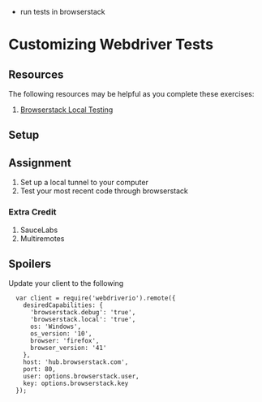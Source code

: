 - run tests in browserstack

# Customizing Webdriver Tests

## Resources

The following resources may be helpful as you complete these exercises:

1. [Browserstack Local Testing](https://www.browserstack.com/local-testing)

## Setup


## Assignment

1. Set up a local tunnel to your computer
2. Test your most recent code through browserstack

### Extra Credit
1. SauceLabs
1. Multiremotes


## Spoilers

Update your client to the following


```
  var client = require('webdriverio').remote({
    desiredCapabilities: {
      'browserstack.debug': 'true',
      'browserstack.local': 'true',
      os: 'Windows',
      os_version: '10',
      browser: 'firefox',
      browser_version: '41'
    },
    host: 'hub.browserstack.com',
    port: 80,
    user: options.browserstack.user,
    key: options.browserstack.key
  });
```
